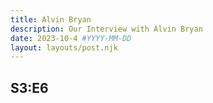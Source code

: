 ```yaml
---
title: Alvin Bryan
description: Our Interview with Alvin Bryan
date: 2023-10-4 #YYYY-MM-DD
layout: layouts/post.njk
---
```


## S3:E6
